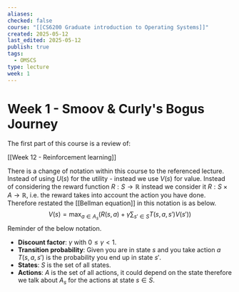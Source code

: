 ```yaml
---
aliases: 
checked: false
course: "[[CS6200 Graduate introduction to Operating Systems]]"
created: 2025-05-12
last_edited: 2025-05-12
publish: true
tags:
  - OMSCS
type: lecture
week: 1
---
```

# Week 1 - Smoov & Curly's Bogus Journey

The first part of this course is a review of:

[[Week 12 - Reinforcement learning]]

There is a change of notation within this course to the referenced lecture. Instead of using $U(s)$ for the utility - instead we use $V(s)$ for value. Instead of considering the reward function $R: S \rightarrow \mathbb{R}$ instead we consider it $R: S \times A \rightarrow \mathbb{R}$, i.e. the reward takes into account the action you have done. Therefore restated the [[Bellman equation]] in this notation is as below.
$$
V(s) = \max_{a \in A_s} \left ( R(s,a) + \gamma \sum_{s' \in S} T(s,a,s') V(s') \right )
$$
Reminder of the below notation.

- **Discount factor**: $\gamma$ with $0 \leq \gamma < 1$.
- **Transition probability**: Given you are in state $s$ and you take action $a$ $T(s,a,s')$ is the probability you end up in state $s'$.
- **States**: $S$ is the set of all states.
- **Actions**: $A$ is the set of all actions, it could depend on the state therefore we talk about $A_s$ for the actions at state $s \in S$.




